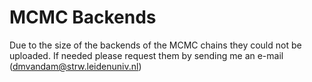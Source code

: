 # MCMC Backends

Due to the size of the backends of the MCMC chains they could not be uploaded.
If needed please request them by sending me an e-mail (dmvandam@strw.leidenuniv.nl)
